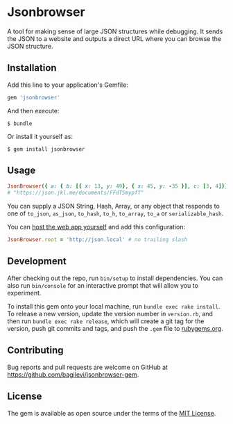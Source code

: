 # Jsonbrowser

A tool for making sense of large JSON structures while debugging. It sends the JSON to a website and outputs a direct URL where you can browse the JSON structure.

## Installation

Add this line to your application's Gemfile:

```ruby
gem 'jsonbrowser'
```

And then execute:

    $ bundle

Or install it yourself as:

    $ gem install jsonbrowser

## Usage

```ruby
JsonBrowser({ a: { b: [{ x: 13, y: 49}, { x: 45, y: -35 }], c: [3, 4]}})
# "https://json.jkl.me/documents/FFdTSmypfT"
```

You can supply a JSON String, Hash, Array, or any object that responds to one of
`to_json`, `as_json`, `to_hash`, `to_h`, `to_array`, `to_a` or `serializable_hash`.

You can [host the web app yourself](https://github.com/bagilevi/jsonbrowser) and
add this configuration:

```ruby
JsonBrowser.root = 'http://json.local' # no trailing slash
```

## Development

After checking out the repo, run `bin/setup` to install dependencies. You can also run `bin/console` for an interactive prompt that will allow you to experiment.

To install this gem onto your local machine, run `bundle exec rake install`. To release a new version, update the version number in `version.rb`, and then run `bundle exec rake release`, which will create a git tag for the version, push git commits and tags, and push the `.gem` file to [rubygems.org](https://rubygems.org).

## Contributing

Bug reports and pull requests are welcome on GitHub at https://github.com/bagilevi/jsonbrowser-gem.


## License

The gem is available as open source under the terms of the [MIT License](http://opensource.org/licenses/MIT).
